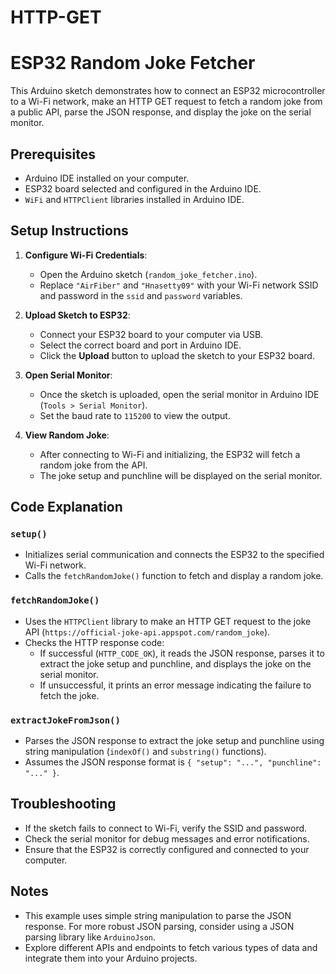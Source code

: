 # HTTP-GET

# ESP32 Random Joke Fetcher

This Arduino sketch demonstrates how to connect an ESP32 microcontroller to a Wi-Fi network, make an HTTP GET request to fetch a random joke from a public API, parse the JSON response, and display the joke on the serial monitor.

## Prerequisites

- Arduino IDE installed on your computer.
- ESP32 board selected and configured in the Arduino IDE.
- `WiFi` and `HTTPClient` libraries installed in Arduino IDE.

## Setup Instructions

1. **Configure Wi-Fi Credentials**:
   - Open the Arduino sketch (`random_joke_fetcher.ino`).
   - Replace `"AirFiber"` and `"Hnasetty09"` with your Wi-Fi network SSID and password in the `ssid` and `password` variables.

2. **Upload Sketch to ESP32**:
   - Connect your ESP32 board to your computer via USB.
   - Select the correct board and port in Arduino IDE.
   - Click the **Upload** button to upload the sketch to your ESP32 board.

3. **Open Serial Monitor**:
   - Once the sketch is uploaded, open the serial monitor in Arduino IDE (`Tools > Serial Monitor`).
   - Set the baud rate to `115200` to view the output.

4. **View Random Joke**:
   - After connecting to Wi-Fi and initializing, the ESP32 will fetch a random joke from the API.
   - The joke setup and punchline will be displayed on the serial monitor.

## Code Explanation

### `setup()`

- Initializes serial communication and connects the ESP32 to the specified Wi-Fi network.
- Calls the `fetchRandomJoke()` function to fetch and display a random joke.

### `fetchRandomJoke()`

- Uses the `HTTPClient` library to make an HTTP GET request to the joke API (`https://official-joke-api.appspot.com/random_joke`).
- Checks the HTTP response code:
  - If successful (`HTTP_CODE_OK`), it reads the JSON response, parses it to extract the joke setup and punchline, and displays the joke on the serial monitor.
  - If unsuccessful, it prints an error message indicating the failure to fetch the joke.

### `extractJokeFromJson()`

- Parses the JSON response to extract the joke setup and punchline using string manipulation (`indexOf()` and `substring()` functions).
- Assumes the JSON response format is `{ "setup": "...", "punchline": "..." }`.

## Troubleshooting

- If the sketch fails to connect to Wi-Fi, verify the SSID and password.
- Check the serial monitor for debug messages and error notifications.
- Ensure that the ESP32 is correctly configured and connected to your computer.

## Notes

- This example uses simple string manipulation to parse the JSON response. For more robust JSON parsing, consider using a JSON parsing library like `ArduinoJson`.
- Explore different APIs and endpoints to fetch various types of data and integrate them into your Arduino projects.

